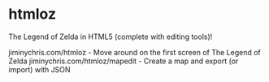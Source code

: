 # htmloz
The Legend of Zelda in HTML5 (complete with editing tools)!

jiminychris.com/htmloz - Move around on the first screen of The Legend of Zelda
jiminychris.com/htmloz/mapedit - Create a map and export (or import) with JSON
